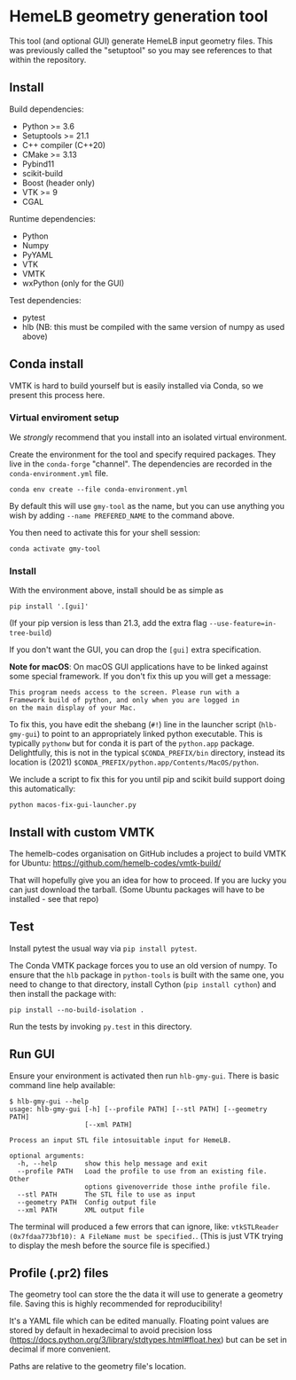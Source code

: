 <!-- This file is part of HemeLB and is Copyright (C) -->
<!-- the HemeLB team and/or their institutions, as detailed in the -->
<!-- file AUTHORS. This software is provided under the terms of the -->
<!-- license in the file LICENSE. -->

# HemeLB geometry generation tool

This tool (and optional GUI) generate HemeLB input geometry files.
This was previously called the "setuptool" so you may see references
to that within the repository.


## Install

Build dependencies:

- Python >= 3.6
- Setuptools >= 21.1
- C++ compiler (C++20)
- CMake >= 3.13
- Pybind11
- scikit-build
- Boost (header only)
- VTK >= 9
- CGAL

Runtime dependencies:
- Python
- Numpy
- PyYAML
- VTK
- VMTK
- wxPython (only for the GUI)

Test dependencies:
- pytest
- hlb (NB: this must be compiled with the same version of numpy as
  used above)


## Conda install

VMTK is hard to build yourself but is easily installed via Conda, so
we present this process here.

### Virtual enviroment setup

We *strongly* recommend that you install into an isolated virtual
environment.

Create the environment for the tool and specify required
packages. They live in the `conda-forge` "channel". The
dependencies are recorded in the `conda-environment.yml` file.

```
conda env create --file conda-environment.yml
```

By default this will use `gmy-tool` as the name, but you can use
anything you wish by adding `--name PREFERED_NAME` to the command
above.


You then need to activate this for your shell session:

```
conda activate gmy-tool
```

### Install

With the environment above, install should be as simple as

```
pip install '.[gui]'
```

(If your pip version is less than 21.3, add the extra flag `--use-feature=in-tree-build`)

If you don't want the GUI, you can drop the `[gui]` extra
specification.

**Note for macOS**: On macOS GUI applications have to be linked
against some special framework. If you don't fix this up you will get
a message:

```
This program needs access to the screen. Please run with a
Framework build of python, and only when you are logged in
on the main display of your Mac.
```

To fix this, you have edit the shebang (`#!`) line in the launcher
script (`hlb-gmy-gui`) to point to an appropriately linked python
executable. This is typically `pythonw` but for conda it is part of
the `python.app` package. Delightfully, this is not in the typical
`$CONDA_PREFIX/bin` directory, instead its location is (2021)
`$CONDA_PREFIX/python.app/Contents/MacOS/python`.

We include a script to fix this for you until pip and scikit build
support doing this automatically:

```
python macos-fix-gui-launcher.py
```

## Install with custom VMTK

The hemelb-codes organisation on GitHub includes a project to build
VMTK  for Ubuntu: https://github.com/hemelb-codes/vmtk-build/

That will hopefully give you an idea for how to proceed. If you are
lucky you can just download the tarball. (Some Ubuntu packages will
have to be installed - see that repo)

## Test

Install pytest the usual way via `pip install pytest`.

The Conda VMTK package forces you to use an old version of numpy. To
ensure that the `hlb` package in `python-tools` is built with the same
one, you need to change to that directory, install Cython (`pip
install cython`) and then install the package with:

```
pip install --no-build-isolation .
```

Run the tests by invoking `py.test` in this directory.


## Run GUI

Ensure your environment is activated then run `hlb-gmy-gui`. There is
basic command line help available:

```
$ hlb-gmy-gui --help
usage: hlb-gmy-gui [-h] [--profile PATH] [--stl PATH] [--geometry PATH]
                   [--xml PATH]

Process an input STL file intosuitable input for HemeLB.

optional arguments:
  -h, --help       show this help message and exit
  --profile PATH   Load the profile to use from an existing file. Other
                   options givenoverride those inthe profile file.
  --stl PATH       The STL file to use as input
  --geometry PATH  Config output file
  --xml PATH       XML output file
```

The terminal will produced a few errors that can ignore, like:
`vtkSTLReader (0x7fdaa773bf10): A FileName must be specified.`. (This
is just VTK trying to display the mesh before the source file is
specified.)


## Profile (.pr2) files

The geometry tool can store the the data it will use to generate a
geometry file. Saving this is highly recommended for reproducibility!

It's a YAML file which can be edited manually. Floating point values
are stored by default in hexadecimal to avoid precision loss
(https://docs.python.org/3/library/stdtypes.html#float.hex) but can be
set in decimal if more convenient.

Paths are relative to the geometry file's location.
